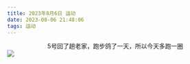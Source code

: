 ```yaml
---
title: 2023年8月6日 运动
date: 2023-08-06 21:48:06
tags: 运动
---
```


<link rel="stylesheet" href="/../css/images.css">
<link rel="stylesheet" href="/../css/center.css">

<center class="middle">5号回了趟老家，跑步鸽了一天，所以今天多跑一圈</center>
<!-- more -->
<img class="exercise" src="/../images/exercise/2023-08-06.jpg"></img>